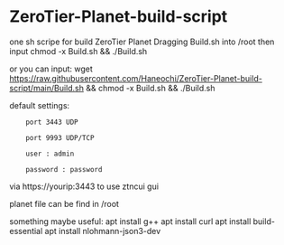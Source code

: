 # ZeroTier-Planet-build-script
one sh scripe for build ZeroTier Planet
Dragging Build.sh into /root then input chmod -x Build.sh && ./Build.sh


or you can input:
        wget https://raw.githubusercontent.com/Haneochi/ZeroTier-Planet-build-script/main/Build.sh && chmod -x Build.sh && ./Build.sh
        


default settings:

        port 3443 UDP
        
        port 9993 UDP/TCP
        
        user : admin
        
        password : password
        

via https://yourip:3443 to use ztncui gui



planet file can be find in /root



something maybe useful:
apt install g++
apt install curl
apt install build-essential
apt install nlohmann-json3-dev
